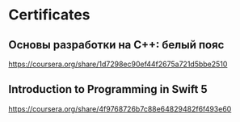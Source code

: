 # Certificates

## Основы разработки на C++: белый пояс
https://coursera.org/share/1d7298ec90ef44f2675a721d5bbe2510

## Introduction to Programming in Swift 5
https://coursera.org/share/4f9768726b7c88e64829482f6f493e60
